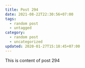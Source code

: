 ```yaml
---
title: Post 294
date: 2021-08-22T22:30:56+07:00
tags:
  - random post
  - untagged
category:
  - random post
  - uncategorized
updated: 2020-01-27T15:18:45+07:00
---
```

This is content of post 294